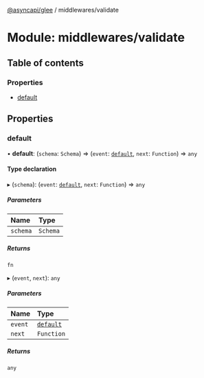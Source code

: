 [@asyncapi/glee](../README.md) / middlewares/validate

# Module: middlewares/validate

## Table of contents

### Properties

- [default](middlewares_validate.md#default)

## Properties

### default

• **default**: (`schema`: `Schema`) => (`event`: [`default`](../classes/lib_message.default.md), `next`: `Function`) => `any`

#### Type declaration

▸ (`schema`): (`event`: [`default`](../classes/lib_message.default.md), `next`: `Function`) => `any`

##### Parameters

| Name | Type |
| :------ | :------ |
| `schema` | `Schema` |

##### Returns

`fn`

▸ (`event`, `next`): `any`

##### Parameters

| Name | Type |
| :------ | :------ |
| `event` | [`default`](../classes/lib_message.default.md) |
| `next` | `Function` |

##### Returns

`any`

